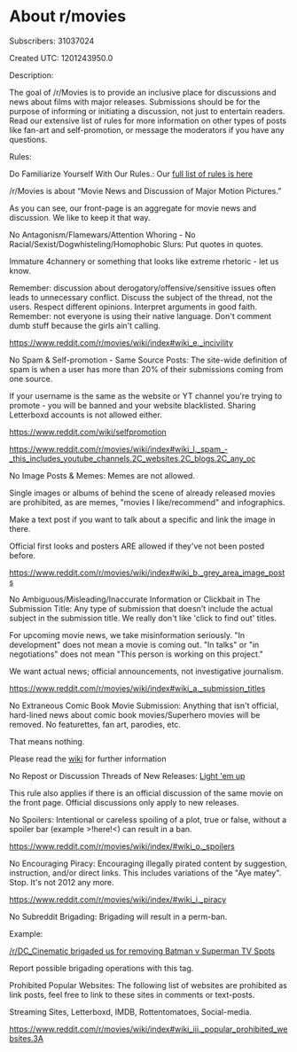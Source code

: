 # About r/movies

Subscribers: 31037024

Created UTC: 1201243950.0

Description:

The goal of /r/Movies is to provide an inclusive place for discussions and news about films with major releases. Submissions should be for the purpose of informing or initiating a discussion, not just to entertain readers. Read our extensive list of rules for more information on other types of posts like fan-art and self-promotion, or message the moderators if you have any questions.

Rules:

Do Familiarize Yourself With Our Rules.: Our [full list of rules is here](https://www.reddit.com/r/movies/wiki/index#wiki_what_is_allowed_in_.2Fr.2Fmovies.3F)

/r/Movies is about “Movie News and Discussion of Major Motion Pictures.”

As you can see, our front-page is an aggregate for movie news and discussion. We like to keep it that way.

No Antagonism/Flamewars/Attention Whoring - No Racial/Sexist/Dogwhisteling/Homophobic Slurs: Put quotes in quotes.

Immature 4channery or something that looks like extreme rhetoric - let us know.

Remember: discussion about derogatory/offensive/sensitive issues often leads to unnecessary conflict. Discuss the subject of the thread, not the users. Respect different opinions. Interpret arguments in good faith. Remember: not everyone is using their native language. Don't comment dumb stuff because the girls ain't calling.

https://www.reddit.com/r/movies/wiki/index#wiki_e._incivility

No Spam &amp; Self-promotion - Same Source Posts: The site-wide definition of spam is when a user has more than 20% of their submissions coming from one source.

If your username is the same as the website or YT channel you're trying to promote - you will be banned and your website blacklisted. Sharing Letterboxd accounts is not allowed either.

https://www.reddit.com/wiki/selfpromotion


https://www.reddit.com/r/movies/wiki/index#wiki_l._spam_-_this_includes_youtube_channels.2C_websites.2C_blogs.2C_any_oc

No Image Posts &amp; Memes: Memes are not allowed.

Single images or albums of behind the scene of already released movies are prohibited, as are memes, "movies I like/recommend" and infographics. 

Make a text post if you want to talk about a specific and link the image in there.

Official first looks and posters ARE allowed if they've not been posted before.

https://www.reddit.com/r/movies/wiki/index#wiki_b._grey_area_image_posts

No Ambiguous/Misleading/Inaccurate Information or Clickbait in The Submission Title: Any type of submission that doesn't include the actual subject in the submission title. We really don't like 'click to find out' titles.

For upcoming movie news, we take misinformation seriously. "In development" does not mean a movie is coming out. "In talks" or "in negotiations" does not mean "This person is working on this project."

We want actual news; official announcements, not investigative journalism.

https://www.reddit.com/r/movies/wiki/index#wiki_a._submission_titles

No Extraneous Comic Book Movie Submission: Anything that isn't official, hard-lined news about comic book movies/Superhero movies will be removed. No featurettes, fan art, parodies, etc.

That means nothing.

Please read the [wiki](https://www.reddit.com/r/movies/wiki/index#wiki_18._comic_book_movie_information_-_conditionally_prohibited) for further information

No Repost or Discussion Threads of New Releases: [Light 'em up](https://i.imgur.com/JGBcbrY.gif)

This rule also applies if there is an official discussion of the same movie on the front page. Official discussions only apply to new releases.

No Spoilers: Intentional or careless spoiling of a plot, true or false, without a spoiler bar (example &gt;!here!&lt;) can result in a ban.

https://www.reddit.com/r/movies/wiki/index/#wiki_o._spoilers

No Encouraging Piracy: Encouraging illegally pirated content by suggestion, instruction, and/or direct links. This includes variations of the "Aye matey". Stop. It's not 2012 any more.

https://www.reddit.com/r/movies/wiki/index/#wiki_i._piracy

No Subreddit Brigading: Brigading will result in a perm-ban.

Example:

[/r/DC_Cinematic brigaded us for removing Batman v Superman TV Spots](https://www.reddit.com/r/DC_Cinematic/comments/409gmh/attention_all_dc_redditors_mods_at_rmovies_are/)

Report possible brigading operations with this tag.

Prohibited Popular Websites: The following list of websites are prohibited as link posts, feel free to link to these sites in comments or text-posts.

Streaming Sites,
Letterboxd,
IMDB,
Rottentomatoes,
Social-media.

https://www.reddit.com/r/movies/wiki/index#wiki_iii._popular_prohibited_websites.3A

